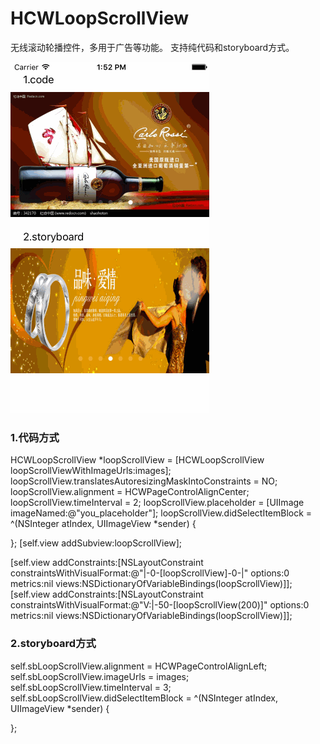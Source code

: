 # HCWLoopScrollView
无线滚动轮播控件，多用于广告等功能。
支持纯代码和storyboard方式。

![image](https://github.com/huangchangweng/HCWLoopScrollView/blob/master/HCWLoopScrollView.gif) 

### 1.代码方式

  HCWLoopScrollView *loopScrollView = [HCWLoopScrollView loopScrollViewWithImageUrls:images];
  loopScrollView.translatesAutoresizingMaskIntoConstraints = NO;
  loopScrollView.alignment = HCWPageControlAlignCenter;
  loopScrollView.timeInterval = 2;
  loopScrollView.placeholder = [UIImage imageNamed:@"you_placeholder"];
  loopScrollView.didSelectItemBlock = ^(NSInteger atIndex, UIImageView *sender) {

  };
  [self.view addSubview:loopScrollView];

  [self.view addConstraints:[NSLayoutConstraint constraintsWithVisualFormat:@"|-0-[loopScrollView]-0-|" options:0 metrics:nil views:NSDictionaryOfVariableBindings(loopScrollView)]];
  [self.view addConstraints:[NSLayoutConstraint constraintsWithVisualFormat:@"V:|-50-[loopScrollView(200)]" options:0 metrics:nil views:NSDictionaryOfVariableBindings(loopScrollView)]];


### 2.storyboard方式

  self.sbLoopScrollView.alignment = HCWPageControlAlignLeft;
  self.sbLoopScrollView.imageUrls = images;
  self.sbLoopScrollView.timeInterval = 3;
  self.sbLoopScrollView.didSelectItemBlock = ^(NSInteger atIndex, UIImageView *sender) {

  };
